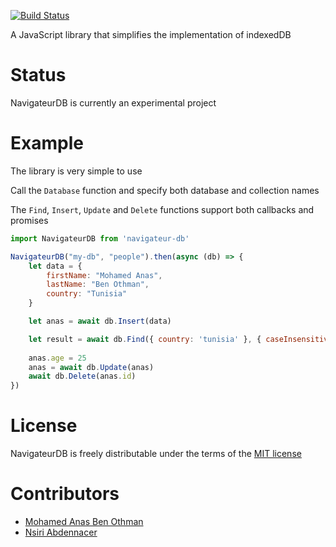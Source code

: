 [![Build Status](https://www.travis-ci.com/naciriii/navigateur-db.svg?branch=main)](https://www.travis-ci.com/naciriii/navigateur-db)

A JavaScript library that simplifies the implementation of indexedDB

# Status

NavigateurDB is currently an experimental project

# Example

The library is very simple to use

Call the `Database` function and specify both database and collection names

The `Find`, `Insert`, `Update` and `Delete` functions support both callbacks and promises

```javascript
import NavigateurDB from 'navigateur-db'

NavigateurDB("my-db", "people").then(async (db) => {
    let data = {
        firstName: "Mohamed Anas",
        lastName: "Ben Othman",
        country: "Tunisia"
    }

    let anas = await db.Insert(data)

    let result = await db.Find({ country: 'tunisia' }, { caseInsensitive: true, equalMatch: false })
    
    anas.age = 25
    anas = await db.Update(anas)
    await db.Delete(anas.id)
})
```

# License

NavigateurDB is freely distributable under the terms of the [MIT license](https://github.com/mabotn/navigateur-db/blob/HEAD/LICENSE)

# Contributors

* [Mohamed Anas Ben Othman](mailto:mabo.tn@outlook.com)
* [Nsiri Abdennacer](mailto:nnacir1938@hotmail.com)
